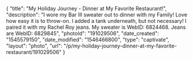 {
    "title": "My Holiday Journey - Dinner at My Favorite Restaurant!",
    "description": "I wore my Bar III sweater out to dinner with my Family!  Love how easy it is to throw-on.  I added a tank underneath, but not necessary!  I paired it with my Rachel Roy jeans.  My sweater is WebID: 6824468.  Jeans are WebID: 6829845",
    "photoId": "191029506",
    "date_created": "1545579150",
    "date_modified": "1546466800",
    "type": "captivate",
    "layout": "photo",
    "url": "\/p\/my-holiday-journey-dinner-at-my-favorite-restaurant\/191029506"
}